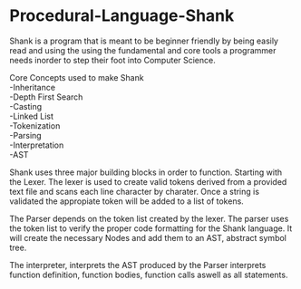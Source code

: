 # Procedural-Language-Shank

Shank is a program that is meant to be beginner friendly by being easily read and using the using the fundamental and core tools a programmer needs inorder to step their foot into Computer Science.

Core Concepts used to make Shank  
-Inheritance  
-Depth First Search  
-Casting  
-Linked List  
-Tokenization  
-Parsing  
-Interpretation  
-AST  
  
Shank uses three major building blocks in order to function.
Starting with the Lexer. The lexer is used to create valid tokens derived from a provided text file and scans each line character by charater. 
Once a string is validated the appropiate token will be added to a list of tokens.

The Parser depends on the token list created by the lexer. The parser uses the token list to verify the proper code formatting for the Shank language. It will create the necessary Nodes and add them to an AST, abstract symbol tree.

The interpreter, interprets the AST produced by the Parser interprets function definition, function bodies, function calls aswell as all statements.
